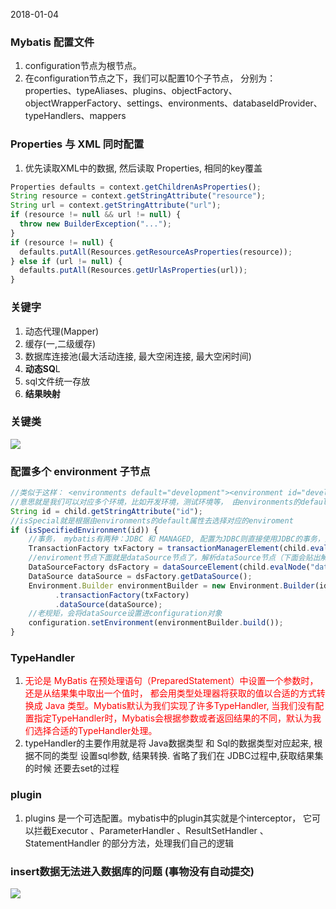 2018-01-04
### Mybatis 配置文件
1. configuration节点为根节点。
2. 在configuration节点之下，我们可以配置10个子节点， 
分别为：properties、typeAliases、plugins、objectFactory、objectWrapperFactory、settings、environments、databaseIdProvider、typeHandlers、mappers

### Properties 与 XML 同时配置
1. 优先读取XML中的数据, 然后读取 Properties, 相同的key覆盖
```javascript
Properties defaults = context.getChildrenAsProperties();
String resource = context.getStringAttribute("resource");
String url = context.getStringAttribute("url");
if (resource != null && url != null) {
  throw new BuilderException("...");
}
if (resource != null) {
  defaults.putAll(Resources.getResourceAsProperties(resource));
} else if (url != null) {
  defaults.putAll(Resources.getUrlAsProperties(url));
}
```
### 关键字
1. 动态代理(Mapper)
2. 缓存(一,二级缓存)
3. 数据库连接池(最大活动连接, 最大空闲连接, 最大空闲时间)
4. **动态SQ**L
5. sql文件统一存放
6. **结果映射**

### 关键类
![](https://github.com/t734070824/tq.java/blob/master/tq.java.mybatis/src/main/java/_begin_to_learn/1.png?raw=true)

### 配置多个 environment 子节点
```javascript
//类似于这样： <environments default="development"><environment id="development">...</environment><environment id="test">...</environments>
//意思就是我们可以对应多个环境，比如开发环境，测试环境等， 由environments的default属性去选择对应的enviroment
String id = child.getStringAttribute("id");
//isSpecial就是根据由environments的default属性去选择对应的enviroment
if (isSpecifiedEnvironment(id)) {
    //事务， mybatis有两种：JDBC 和 MANAGED, 配置为JDBC则直接使用JDBC的事务，配置为MANAGED则是将事务托管给容器， 
    TransactionFactory txFactory = transactionManagerElement(child.evalNode("transactionManager"));
    //enviroment节点下面就是dataSource节点了，解析dataSource节点（下面会贴出解析dataSource的具体方法）
    DataSourceFactory dsFactory = dataSourceElement(child.evalNode("dataSource"));
    DataSource dataSource = dsFactory.getDataSource();
    Environment.Builder environmentBuilder = new Environment.Builder(id)
          .transactionFactory(txFactory)
          .dataSource(dataSource);
    //老规矩，会将dataSource设置进configuration对象
    configuration.setEnvironment(environmentBuilder.build());
}
```

### TypeHandler

1. <font color=red>无论是 MyBatis 在预处理语句（PreparedStatement）中设置一个参数时，还是从结果集中取出一个值时，
                   都会用类型处理器将获取的值以合适的方式转换成 Java 类型。Mybatis默认为我们实现了许多TypeHandler, 
                   当我们没有配置指定TypeHandler时，Mybatis会根据参数或者返回结果的不同，默认为我们选择合适的TypeHandler处理。</font>
2. typeHandler的主要作用就是将 Java数据类型 和 Sql的数据类型对应起来, 根据不同的类型 设置sql参数, 结果转换. 省略了我们在 JDBC过程中,获取结果集的时候
还要去set的过程

### plugin

1. plugins 是一个可选配置。mybatis中的plugin其实就是个interceptor， 它可以拦截Executor 、ParameterHandler 、ResultSetHandler 、StatementHandler 的部分方法，处理我们自己的逻辑               

### insert数据无法进入数据库的问题 (事物没有自动提交)
![](https://github.com/t734070824/tq.java/blob/master/tq.java.mybatis/src/main/java/_begin_to_learn/2.png?raw=true)
